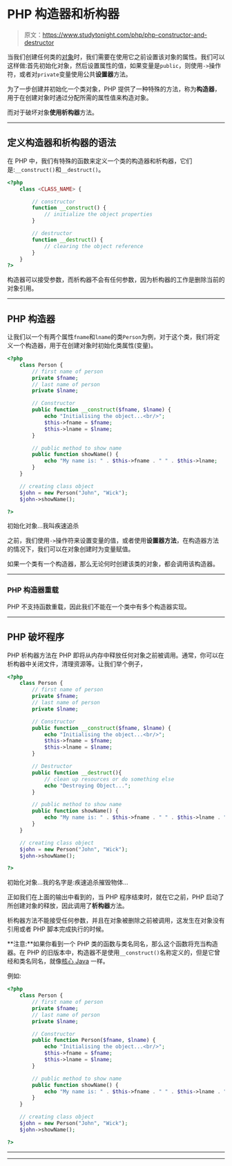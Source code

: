 # PHP 构造器和析构器

> 原文：<https://www.studytonight.com/php/php-constructor-and-destructor>

当我们创建任何类的[对象](php-class-objects)时，我们需要在使用它之前设置该对象的属性。我们可以这样做:首先初始化对象，然后设置属性的值，如果变量是`public`，则使用`->`操作符，或者对`private`变量使用公共**设置器**方法。

为了一步创建并初始化一个类对象，PHP 提供了一种特殊的方法，称为**构造器**，用于在创建对象时通过分配所需的属性值来构造对象。

而对于破坏对象**使用析构器**方法。

* * *

## 定义构造器和析构器的语法

在 PHP 中，我们有特殊的函数来定义一个类的构造器和析构器，它们是:`__construct()`和`__destruct()`。

```php
<?php
    class <CLASS_NAME> {

        // constructor
        function __construct() {
            // initialize the object properties
        }

        // destructor
        function __destruct() {
            // clearing the object reference
        }
    }
?>
```

构造器可以接受参数，而析构器不会有任何参数，因为析构器的工作是删除当前的对象引用。

* * *

## PHP 构造器

让我们以一个有两个属性`fname`和`lname`的类`Person`为例，对于这个类，我们将定义一个构造器，用于在创建对象时初始化类属性(变量)。

```php
<?php
    class Person {
        // first name of person
        private $fname;
        // last name of person
        private $lname;

        // Constructor
        public function __construct($fname, $lname) {
            echo "Initialising the object...<br/>"; 
            $this->fname = $fname;
            $this->lname = $lname;
        }

        // public method to show name
        public function showName() {
            echo "My name is: " . $this->fname . " " . $this->lname; 
        }
    }

    // creating class object
    $john = new Person("John", "Wick");
    $john->showName();

?>
```

初始化对象...我叫疾速追杀

之前，我们使用`->`操作符来设置变量的值，或者使用**设置器方法**，在构造器方法的情况下，我们可以在对象创建时为变量赋值。

如果一个类有一个构造器，那么无论何时创建该类的对象，都会调用该构造器。

* * *

### PHP 构造器重载

PHP 不支持函数重载，因此我们不能在一个类中有多个构造器实现。

* * *

## PHP 破坏程序

PHP 析构器方法在 PHP 即将从内存中释放任何对象之前被调用。通常，你可以在析构器中关闭文件，清理资源等。让我们举个例子，

```php
<?php
    class Person {
        // first name of person
        private $fname;
        // last name of person
        private $lname;

        // Constructor
        public function __construct($fname, $lname) {
            echo "Initialising the object...<br/>"; 
            $this->fname = $fname;
            $this->lname = $lname;
        }

        // Destructor
        public function __destruct(){
            // clean up resources or do something else
            echo "Destroying Object...";
        }

        // public method to show name
        public function showName() {
            echo "My name is: " . $this->fname . " " . $this->lname . "<br/>"; 
        }
    }

    // creating class object
    $john = new Person("John", "Wick");
    $john->showName();

?>
```

初始化对象...我的名字是:疾速追杀摧毁物体...

正如我们在上面的输出中看到的，当 PHP 程序结束时，就在它之前，PHP 启动了所创建对象的释放，因此调用了**析构器**方法。

析构器方法不能接受任何参数，并且在对象被删除之前被调用，这发生在对象没有引用或者 PHP 脚本完成执行的时候。

**注意:**如果你看到一个 PHP 类的函数与类名同名，那么这个函数将充当构造器。在 PHP 的旧版本中，构造器不是使用`__construct()`名称定义的，但是它曾经和类名同名，就像[核心 Java](/java/overview-of-java.php) 一样。

例如:

```php
<?php
    class Person {
        // first name of person
        private $fname;
        // last name of person
        private $lname;

        // Constructor
        public function Person($fname, $lname) {
            echo "Initialising the object...<br/>"; 
            $this->fname = $fname;
            $this->lname = $lname;
        }

        // public method to show name
        public function showName() {
            echo "My name is: " . $this->fname . " " . $this->lname . "<br/>"; 
        }
    }

    // creating class object
    $john = new Person("John", "Wick");
    $john->showName();

?>
```

* * *

* * *
